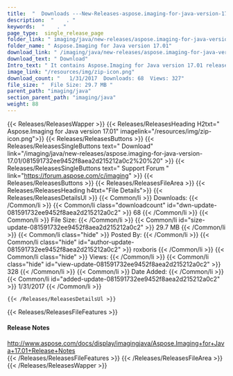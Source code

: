 ```yaml
---
title:  "  Downloads ---New-Releases-aspose.imaging-for-java-version-17.01 . " 
description:  "    . " 
keywords:  "    . " 
page_type:  single_release_page
folder_link: " imaging/java/new-releases/aspose.imaging-for-java-version-17.01/"
folder_name: " Aspose.Imaging for Java version 17.01"
download_link: " /imaging/java/new-releases/aspose.imaging-for-java-version-17.01/081591732ee9452f8aea2d215212a0c2"
download_text: " Download"
Intro_text: " It contains Aspose.Imaging for Java version 17.01 release."
image_link: "/resources/img/zip-icon.png"
download_count: "   1/31/2017  Downloads: 68  Views: 327"
file_size: "  File Size: 29.7 MB "
parent_path: "imaging/java"
section_parent_path: "imaging/java"
weight: 88
---
```


{{< Releases/ReleasesWapper >}}
  {{< Releases/ReleasesHeading H2txt=" Aspose.Imaging for Java version 17.01" imagelink="/resources/img/zip-icon.png">}}
  {{< Releases/ReleasesButtons >}}
    {{< Releases/ReleasesSingleButtons text=" Download" link="/imaging/java/new-releases/aspose.imaging-for-java-version-17.01/081591732ee9452f8aea2d215212a0c2%20%20" >}}
    {{< Releases/ReleasesSingleButtons text=" Support Forum " link="https://forum.aspose.com/c/imaging" >}}
  {{< Releases/ReleasesButtons >}}
  {{< Releases/ReleasesFileArea >}}
    {{< Releases/ReleasesHeading h4txt="File Details">}}
    {{< Releases/ReleasesDetailsUl >}}
            {{< Common/li  >}} Downloads: {{< /Common/li >}} 
      {{< Common/li class="downloadcount" id="dwn-update-081591732ee9452f8aea2d215212a0c2" >}} 68 {{< /Common/li >}} 
      {{< Common/li  >}} File Size: {{< /Common/li >}} 
      {{< Common/li id="size-update-081591732ee9452f8aea2d215212a0c2" >}} 29.7 MB {{< /Common/li >}} 
      {{< Common/li  class="hide" >}} Posted By: {{< /Common/li >}} 
      {{< Common/li class="hide" id="author-update-081591732ee9452f8aea2d215212a0c2" >}} roxboris {{< /Common/li >}} 
      {{< Common/li class="hide"  >}} Views: {{< /Common/li >}} 
      {{< Common/li class="hide" id="view-update-081591732ee9452f8aea2d215212a0c2" >}} 328 {{< /Common/li >}} 
      {{< Common/li  >}} Date Added: {{< /Common/li >}} 
      {{< Common/li id="added-update-081591732ee9452f8aea2d215212a0c2" >}} 1/31/2017 {{< /Common/li >}} 

    {{< /Releases/ReleasesDetailsUl >}}

  {{< Releases/ReleasesFileFeatures >}}
      <h4>Release Notes</h4><div><a href="http://www.aspose.com/docs/display/imagingjava/Aspose.Imaging+for+Java+17.01+Release+Notes">http://www.aspose.com/docs/display/imagingjava/Aspose.Imaging+for+Java+17.01+Release+Notes</a></div>
  {{< /Releases/ReleasesFileFeatures >}}
 {{< /Releases/ReleasesFileArea >}}
{{< /Releases/ReleasesWapper >}}


